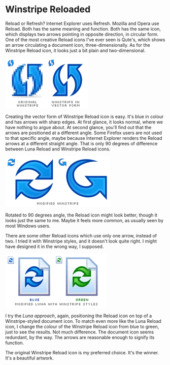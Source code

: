 Winstripe Reloaded
===

Reload or Refresh? Internet Explorer uses Refresh. Mozilla and Opera use Reload. Both has the same meaning and function. Both has the same icon, which displays two arrows pointing in opposite direction, in circular form. One of the most creative Reload icons I've ever seen is Qute's, which shows an arrow circulating a document icon, three-dimensionally. As for the Winstripe Reload icon, it looks just a bit plain and two-dimensional.

![two Winstripe Reload icons, one is original, the other is derived into vector form](../images/artwork/icons/winstripe_reload_icon_vector_form.png)

Creating the vector form of Winstripe Reload icon is easy. It's blue in colour and has arrows with sharp edges. At first glance, it looks normal, where we have nothing to argue about. At second glance, you'll find out that the arrows are positioned at a different angle. Some Firefox users are not used to that specific angle, maybe because Internet Explorer renders the Reload arrows at a different straight angle. That is only 90 degrees of difference between Luna Reload and Winstripe Reload icons.

![two modified Winstripe Reload icons, one is rotated to 90 degrees angle, the other one contains only one arrow](../images/artwork/icons/winstripe_reload_icon_modified.png)

Rotated to 90 degrees angle, the Reload icon might look better, though it looks just the same to me. Maybe it feels more *common*, as usually seen by most Windows users.

There are some other Reload icons which use only one arrow, instead of two. I tried it with Winstripe styles, and it doesn't look quite right. I might have designed it in the wrong way, I supposed.

![two modified Luna Reload icons applied with Winstripe styles, blue and green](../images/artwork/icons/luna_winstripe_reload_icon_blue_green_modified.png)

I try the *Luna approach*, again, positioning the Reload icon on top of a Winstripe-styled document icon. To match even more like the Luna Reload icon, I change the colour of the Winstripe Reload icon from blue to green, just to see the results. Not much difference. The document icon seems redundant, by the way. The arrows are reasonable enough to signify its function.

The original Winstripe Reload icon is my preferred choice. It's the winner. It's a beautiful artwork.